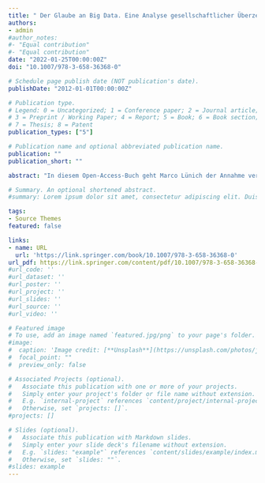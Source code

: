 ```yaml
---
title: " Der Glaube an Big Data. Eine Analyse gesellschaftlicher Überzeugungen von Erkenntnis- und Nutzengewinnen aus digitalen Daten"
authors:
- admin
#author_notes:
#- "Equal contribution"
#- "Equal contribution"
date: "2022-01-25T00:00:00Z"
doi: "10.1007/978-3-658-36368-0"

# Schedule page publish date (NOT publication's date).
publishDate: "2012-01-01T00:00:00Z"

# Publication type.
# Legend: 0 = Uncategorized; 1 = Conference paper; 2 = Journal article;
# 3 = Preprint / Working Paper; 4 = Report; 5 = Book; 6 = Book section;
# 7 = Thesis; 8 = Patent
publication_types: ["5"]

# Publication name and optional abbreviated publication name.
publication: ""
publication_short: ""

abstract: "In diesem Open-Access-Buch geht Marco Lünich der Annahme verbreiteter Glaubensüberzeugungen von der Qualität und Wirkmächtigkeit von Big Data nach und analysiert die miteinander in Bezug stehenden gesellschaftlichen Überzeugungen von Erkenntnis- und Nutzengewinnen aus Big Data. Das Aufkommen der digitalen Gesellschaft ist eng verbunden mit wirkmächtigen Narrativen wie etwa der Informations- und Wissensgesellschaft. In diesem Zusammenhang wird auch die Möglichkeit der weitreichenden Sammlung und Auswertung von großen digitalen Datenbeständen betont, den sogenannten Big Data. Hervorgehoben wird dabei die besondere Bedeutung von Big Data für die gesellschaftliche Erkenntnis- und Wissensproduktion und den hieraus gezogenen Nutzen. Daher wurde in der Literatur vielfach vermutet, dass sich die Überzeugung von den vermeintlichen Konsequenzen einer Quantifizierung der Welt und vor allem des Sozialen auch in den Köpfen der Menschen verfängt und hierdurch einstellungs- und handlungsrelevant wird. Dieser vermutete Zusammenhang wird im vorliegenden Buch in unterschiedlichen Forschungszusammenhängen des Einsatzes von Technologien Künstlicher Intelligenz empirisch geprüft."

# Summary. An optional shortened abstract.
#summary: Lorem ipsum dolor sit amet, consectetur adipiscing elit. Duis posuere tellus ac convallis placerat. Proin tincidunt magna sed ex sollicitudin condimentum.

tags:
- Source Themes
featured: false

links:
- name: URL
  url: 'https://link.springer.com/book/10.1007/978-3-658-36368-0'
url_pdf: https://link.springer.com/content/pdf/10.1007/978-3-658-36368-0.pdf
#url_code: ''
#url_dataset: ''
#url_poster: ''
#url_project: ''
#url_slides: ''
#url_source: ''
#url_video: ''

# Featured image
# To use, add an image named `featured.jpg/png` to your page's folder. 
#image:
#  caption: 'Image credit: [**Unsplash**](https://unsplash.com/photos/jdD8gXaTZsc)'
#  focal_point: ""
#  preview_only: false

# Associated Projects (optional).
#   Associate this publication with one or more of your projects.
#   Simply enter your project's folder or file name without extension.
#   E.g. `internal-project` references `content/project/internal-project/index.md`.
#   Otherwise, set `projects: []`.
#projects: []

# Slides (optional).
#   Associate this publication with Markdown slides.
#   Simply enter your slide deck's filename without extension.
#   E.g. `slides: "example"` references `content/slides/example/index.md`.
#   Otherwise, set `slides: ""`.
#slides: example
---
```

